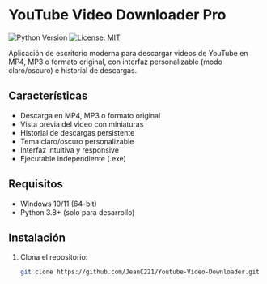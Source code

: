 # YouTube Video Downloader Pro

![Python Version](https://img.shields.io/badge/python-3.8%2B-blue)
[![License: MIT](https://img.shields.io/badge/License-MIT-green.svg)](LICENSE)

Aplicación de escritorio moderna para descargar videos de YouTube en MP4, MP3 o formato original, con interfaz personalizable (modo claro/oscuro) e historial de descargas.


## Características
- Descarga en MP4, MP3 o formato original
- Vista previa del video con miniaturas
- Historial de descargas persistente
- Tema claro/oscuro personalizable
- Interfaz intuitiva y responsive
- Ejecutable independiente (.exe)

## Requisitos
- Windows 10/11 (64-bit)
- Python 3.8+ (solo para desarrollo)

## Instalación
1. Clona el repositorio:
   ```bash
   git clone https://github.com/JeanC221/Youtube-Video-Downloader.git